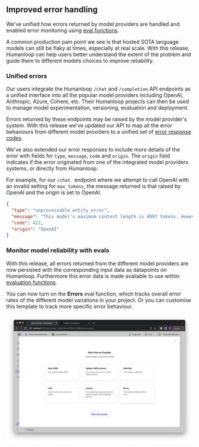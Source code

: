 ## Improved error handling

We've unified how errors returned by model providers are handled and enabled error monitoring using [eval functions](docs/evaluate-your-model).

A common production pain point we see is that hosted SOTA language models can still be flaky at times, especially at real scale. With this release, Humanloop can help users better understand the extent of the problem and guide them to different models choices to improve reliability.

### Unified errors

Our users integrate the Humanloop `/chat` and `/completion` API endpoints as a unified interface into all the popular model providers including OpenAI, Anthropic, Azure, Cohere, etc. Their Humanloop projects can then be used to manage model experimentation, versioning, evaluation and deployment.

Errors returned by these endpoints may be raised by the model provider's system. With this release we've updated our API to map all the error behaviours from different model providers to a unified set of [error response codes](/api-reference/introduction/errors#http-error-codes). 

We've also extended our error responses to include more details of the error with fields for `type`, `message`, `code` and `origin`. The `origin` field indicates if the error originated from one of the integrated model providers systems, or directly from Humanloop.

For example, for our `/chat ` endpoint where we attempt to call OpenAI with an invalid setting for `max_tokens`, the message returned is that raised by OpenAI and the origin is set to OpenAI.

```json
{    
  "type": "unprocessable_entity_error",
  "message": "This model's maximum context length is 4097 tokens. However, you requested 10000012 tokens (12 in the messages, 10000000 in the completion). Please reduce the length of the messages or completion.",
  "code": 422,
  "origin": "OpenAI"
}
```

### Monitor model reliability with evals

With this release, all errors returned from the different model providers are now persisted with the corresponding input data as datapoints on Humanloop. Furthermore this error data is made available to use within [evaluation functions](docs/evaluate-your-model).

You can now turn on the **Errors** eval function, which tracks overall error rates of the different model variations in your project. Or you can customise this template to track more specific error behaviour.

<img src="../../../assets/images/5d34c06-Screenshot_2023-07-30_at_22.34.29.png" alt="Errors evaluation function template now available" />